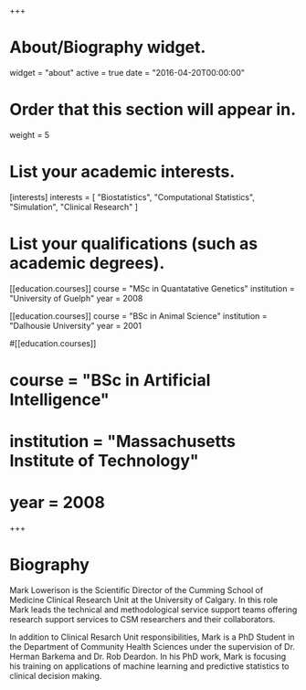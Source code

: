 +++
# About/Biography widget.
widget = "about"
active = true
date = "2016-04-20T00:00:00"

# Order that this section will appear in.
weight = 5

# List your academic interests.
[interests]
  interests = [
    "Biostatistics",
    "Computational Statistics",
    "Simulation",
    "Clinical Research"
  ]

# List your qualifications (such as academic degrees).
[[education.courses]]
  course = "MSc in Quantatative Genetics"
  institution = "University of Guelph"
  year = 2008

[[education.courses]]
  course = "BSc in Animal Science"
  institution = "Dalhousie University"
  year = 2001

#[[education.courses]]
#  course = "BSc in Artificial Intelligence"
#  institution = "Massachusetts Institute of Technology"
#  year = 2008
 
+++

# Biography

Mark Lowerison is the Scientific Director of the Cumming School of Medicine Clinical Research Unit at the University of Calgary.  In this role Mark leads the technical and methodological service support teams offering research support services to CSM researchers and their collaborators. 

In addition to Clinical Resarch Unit responsibilities, Mark is a PhD Student in the Department of Community Health Sciences under the supervision of Dr. Herman Barkema and Dr. Rob Deardon.  In his PhD work, Mark is focusing his training on applications of machine learning and predictive statistics to clinical decision making.

